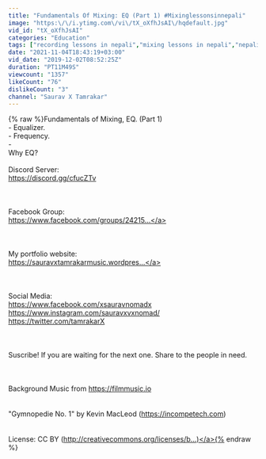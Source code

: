 ```yaml
---
title: "Fundamentals Of Mixing: EQ (Part 1) #Mixinglessonsinnepali"
image: "https:\/\/i.ytimg.com\/vi\/tX_oXfhJsAI\/hqdefault.jpg"
vid_id: "tX_oXfhJsAI"
categories: "Education"
tags: ["recording lessons in nepali","mixing lessons in nepali","nepali tutorial"]
date: "2021-11-04T18:43:19+03:00"
vid_date: "2019-12-02T08:52:25Z"
duration: "PT11M49S"
viewcount: "1357"
likeCount: "76"
dislikeCount: "3"
channel: "Saurav X Tamrakar"
---
```

{% raw %}Fundamentals of Mixing, EQ. (Part 1)<br />- Equalizer.<br />- Frequency.<br />- <br />Why EQ?<br /><br />Discord Server:<br /><a rel="nofollow" target="blank" href="https://discord.gg/cfucZTv">https://discord.gg/cfucZTv</a><br /><br /><br /><br />Facebook Group: <br /><a rel="nofollow" target="blank" href="https://www.facebook.com/groups/24215...">https://www.facebook.com/groups/24215...</a><br /><br /><br /><br />My portfolio website:<br /><a rel="nofollow" target="blank" href="https://sauravxtamrakarmusic.wordpres...">https://sauravxtamrakarmusic.wordpres...</a><br /><br /><br /><br />Social Media:<br /><a rel="nofollow" target="blank" href="https://www.facebook.com/xsauravnomadx">https://www.facebook.com/xsauravnomadx</a><br /><a rel="nofollow" target="blank" href="https://www.instagram.com/sauravxvxnomad/">https://www.instagram.com/sauravxvxnomad/</a><br /><a rel="nofollow" target="blank" href="https://twitter.com/tamrakarX">https://twitter.com/tamrakarX</a><br /><br /><br /><br />Suscribe! If you are waiting for the next one. Share to the people in need.<br /><br /><br /><br />Background Music from <a rel="nofollow" target="blank" href="https://filmmusic.io">https://filmmusic.io</a><br /><br /><br />&quot;Gymnopedie No. 1&quot; by Kevin MacLeod (<a rel="nofollow" target="blank" href="https://incompetech.com)">https://incompetech.com)</a><br /><br /><br />License: CC BY (<a rel="nofollow" target="blank" href="http://creativecommons.org/licenses/b...)">http://creativecommons.org/licenses/b...)</a>{% endraw %}
